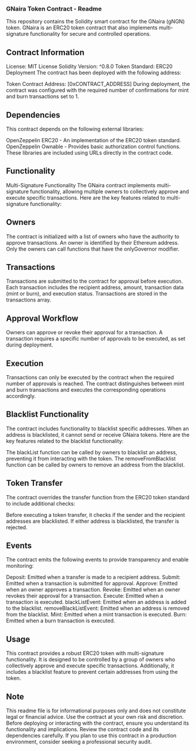 ### GNaira Token Contract - Readme

This repository contains the Solidity smart contract for the GNaira (gNGN) token. GNaira is an ERC20 token contract that also implements multi-signature functionality for secure and controlled operations.

## Contract Information

License: MIT License
Solidity Version: ^0.8.0
Token Standard: ERC20
Deployment
The contract has been deployed with the following address:

Token Contract Address: [0xCONTRACT_ADDRESS]
During deployment, the contract was configured with the required number of confirmations for mint and burn transactions set to 1.

## Dependencies

This contract depends on the following external libraries:

OpenZeppelin ERC20 - An implementation of the ERC20 token standard.
OpenZeppelin Ownable - Provides basic authorization control functions.
These libraries are included using URLs directly in the contract code.

## Functionality

Multi-Signature Functionality
The GNaira contract implements multi-signature functionality, allowing multiple owners to collectively approve and execute specific transactions. Here are the key features related to multi-signature functionality:

## Owners

The contract is initialized with a list of owners who have the authority to approve transactions.
An owner is identified by their Ethereum address.
Only the owners can call functions that have the onlyGovernor modifier.

## Transactions

Transactions are submitted to the contract for approval before execution.
Each transaction includes the recipient address, amount, transaction data (mint or burn), and execution status.
Transactions are stored in the transactions array.

## Approval Workflow

Owners can approve or revoke their approval for a transaction.
A transaction requires a specific number of approvals to be executed, as set during deployment.

## Execution

Transactions can only be executed by the contract when the required number of approvals is reached.
The contract distinguishes between mint and burn transactions and executes the corresponding operations accordingly.

## Blacklist Functionality

The contract includes functionality to blacklist specific addresses. When an address is blacklisted, it cannot send or receive GNaira tokens. Here are the key features related to the blacklist functionality:

The blackList function can be called by owners to blacklist an address, preventing it from interacting with the token.
The removeFromBlacklist function can be called by owners to remove an address from the blacklist.

## Token Transfer

The contract overrides the transfer function from the ERC20 token standard to include additional checks:

Before executing a token transfer, it checks if the sender and the recipient addresses are blacklisted. If either address is blacklisted, the transfer is rejected.

## Events

The contract emits the following events to provide transparency and enable monitoring:

Deposit: Emitted when a transfer is made to a recipient address.
Submit: Emitted when a transaction is submitted for approval.
Approve: Emitted when an owner approves a transaction.
Revoke: Emitted when an owner revokes their approval for a transaction.
Execute: Emitted when a transaction is executed.
blackListEvent: Emitted when an address is added to the blacklist.
removeBlackListEvent: Emitted when an address is removed from the blacklist.
Mint: Emitted when a mint transaction is executed.
Burn: Emitted when a burn transaction is executed.

## Usage
This contract provides a robust ERC20 token with multi-signature functionality. It is designed to be controlled by a group of owners who collectively approve and execute specific transactions. Additionally, it includes a blacklist feature to prevent certain addresses from using the token.

## Note
  This readme file is for informational purposes only and does not constitute legal or financial advice. Use the contract at your own risk and discretion. Before deploying or interacting with the contract, ensure you understand its functionality and implications. Review the contract code and its dependencies carefully. If you plan to use this contract in a production environment, consider seeking a professional security audit.




